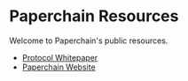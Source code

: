 # Paperchain Resources
Welcome to Paperchain's public resources. 

* [Protocol Whitepaper](/protocol-paper)
* [Paperchain Website](https://paperchain.io)